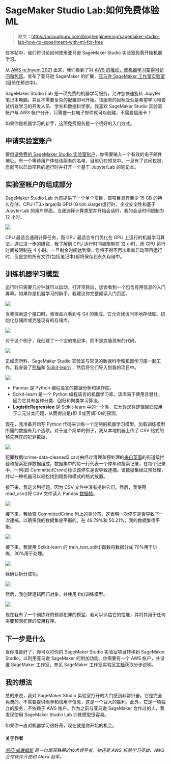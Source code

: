 # SageMaker Studio Lab:如何免费体验 ML

> 原文：<https://acloudguru.com/blog/engineering/sagemaker-studio-lab-how-to-experiment-with-ml-for-free>

在本帖中，我们将讨论如何使用亚马逊 SageMaker Studio 实验室免费开始机器学习。

从 [AWS re:Invent 2021](https://acloudguru.com/blog/tag/reinvent2021) 出来，我们看到了对 [AWS 的推动，使机器学习变得可访问和包容](https://acloudguru.com/blog/engineering/aws-pushes-to-make-machine-learning-accessible-inclusive)。宣布了亚马逊 SageMaker 的扩展，[亚马逊 SageMaker 工作室实验室](https://aws.amazon.com/about-aws/whats-new/2021/12/amazon-sagemaker-studio-lab-no-configuration-ml-service/)(目前在预览中)。

SageMaker Studio Lab 是一项免费的机器学习服务，允许您快速旋转 Jupyter 笔记本电脑，并且不需要复杂的配置即可开始。该服务的目标受众是希望学习和尝试机器学习的开发人员、学生和数据科学家。我喜欢 SageMaker Studio 实验室帐户与 AWS 帐户分开，只需要一封电子邮件就可以创建，不需要信用卡！

如果你是机器学习的新手，这项免费服务是一个很好的入门方式。

## 申请实验室账户

要[申请免费的 SageMaker Studio 实验室账户](https://studiolab.sagemaker.aws/requestAccount)，你需要输入一个有效的电子邮件地址。有一个等待用户体验该服务的名单，目前仍在预览中。一旦有了访问权限，您就可以启动项目的运行时并打开一个基于 JupyterLab 的笔记本。

## 实验室帐户的组成部分

SageMaker Studio Lab 为您提供了一个单个项目，该项目具有至少 15 GB 的持久存储、CPU (T3.xlarge)和 GPU (G4dn.xlarge)运行时、企业安全性和基于 JupyterLab 的用户界面。当我选择计算类型并开始会话时，我的会话时间限制为 12 小时。

![](img/37ac92dcdd69b27c0876c301544e70ff.png)

CPU 最适合通用计算任务，而 GPU 最适合专门优化在 GPU 上运行的机器学习算法。通过进一步的研究，我了解到 CPU 运行时间被限制在 12 小时，而 GPU 运行时间被限制在 4 小时。一旦剩余时间达到零，您将不得不再次重新启动项目运行时，但是您的所有文件(包括笔记本)都将保存到永久存储中。

## 训练机器学习模型

运行时只需要几分钟就可以启动，打开项目后，您会看到一个包含有用信息的入门屏幕。如果你是机器学习的新手，我建议你完整阅读入门页面。

![](img/6d7ab7ae7ea0cd51f1c8586f01bc9dc8.png)

当我探索这个接口时，我很高兴看到与 Git 的集成，它允许我访问本地存储库、初始化存储库或克隆现有的存储库。

![](img/ad227714ef4c70c3e0c46bf947a2c98c.png)

对于这个例子，我创建了一个空的笔记本，而不是克隆现有的代码。

![](img/602f6db71e87faaab6215ee817d43108.png)

正如您所料，SageMaker Studio 实验室与常见的数据科学和机器学习库一起工作。我安装了[熊猫](https://pandas.pydata.org/)和 [Scikit-learn](https://scikit-learn.org/stable/index.html) ，然后将它们导入到我的项目中。

![](img/332d623bf8d6f8111f66b60115ff85e0.png)

*   Pandas 是 Python 编程语言的数据分析和操作库。
*   Scikit-learn 是一个 Python 编程语言的机器学习库。该库易于使用且健壮，因为它具有各种分类、回归和聚类学习算法。
*   **LogisticRegression** 是 Scikit-learn 中的一个类，它允许您将逻辑回归应用于二元分类问题，从而得出是(即 1)或否(即 0)的预测。

现在，我准备开始写 Python 代码来训练一个定制的机器学习模型。加载训练模型所需的数据有几个选项。对于这个简单的例子，我从本地机器上传了 CSV 格式的预先存在的犯罪数据。

![](img/02f5553c2901ae749cdbe0c4ed30a8b8.png)

犯罪数据(crime-data-cleaned2.csv)由经过清理和预处理的[来自英国](https://data.police.uk/data/)的街道级拦截和搜索犯罪数据组成。数据集中的每一行代表一个停车和搜索记录，在每个记录中，一列(即 CommittedCrime)标识该停车是否导致逮捕。该数据集经过预处理，并以一种机器可以轻松找到趋势和模式的格式放置。

接下来，我定义列标题，因为 CSV 文件中没有提供它们。然后，我使用 read_csv()将 CSV 文件读入 Pandas [数据帧](https://pandas.pydata.org/docs/reference/api/pandas.DataFrame.html)。

![](img/c1fba7b7b0e3cc8967f283e7a1b3bd8f.png)

接下来，我检查 CommittedCrime 列上的类分布，这表明一次停车是否导致了一次逮捕，以确保我的数据集是平衡的。在 49.79%和 50.21%，我的数据集很平衡。

![](img/5de2391b6e645bb4512f671dc7e90ac2.png)

接下来，我使用 Scikit-learn 的 train_test_split()函数将数据分成 70%用于训练，30%用于处理。

![](img/8f1845f29ec578c9f1f6a5974e217552.png)

我确认拆分成功。

![](img/a0249820f49e04101c1d8c24289e856b.png)

然后，我创建逻辑回归对象，并使用 fit()训练模型。

![](img/3224ef27ef0f3bc866c4d6c8b32a9308.png)

现在我有了一个训练好的预测犯罪的模型，我可以评估它的性能，并将其用于任何需要预测犯罪的应用程序。

## 下一步是什么

当你准备好了，你可以将你的 SageMaker Studio 实验室项目转移到 SageMaker Studio，以利用亚马逊 SageMaker 的附加功能。你需要有一个 AWS 帐户，并设置 SageMaker 工作室。参见 SageMaker 工作室实验室[文档](https://docs.aws.amazon.com/sagemaker/latest/dg/studio-lab-use-migrate.html)获取分步说明。

## 我的想法

总的来说，我对 SageMaker Studio 实验室打开的大门感到非常兴奋。它是完全免费的，不需要提供账单和信用卡信息，这是一个巨大的胜利。此外，它是一项独立的服务，不依赖于 AWS 帐户。作为之前与亚马逊 SageMaker 合作过的人，我发现使用 SageMaker Studio Lab 训练模型很容易。

如果你一直对机器学习很好奇，现在就是你开始的机会。

#### 关于作者

[*凯莎·威廉姆斯*](https://twitter.com/keshawillz) *是一位屡获殊荣的技术领导者。她还是 AWS 机器学习英雄、AWS 合作伙伴大使和 Alexa 冠军。*